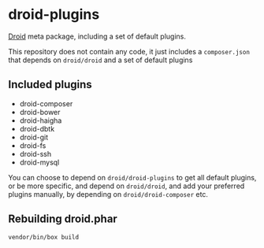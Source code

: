 droid-plugins
==============

[Droid](https://github.com/droid-php/droid) meta package, including a set of default plugins.

This repository does not contain any code, it just includes a `composer.json` that depends on `droid/droid` and a set of default plugins

## Included plugins

* droid-composer
* droid-bower
* droid-haigha
* droid-dbtk
* droid-git
* droid-fs
* droid-ssh
* droid-mysql

You can choose to depend on `droid/droid-plugins` to get all default plugins, or be more specific, and depend on `droid/droid`, and add your preferred plugins manually, by depending on `droid/droid-composer` etc.

## Rebuilding droid.phar

    vendor/bin/box build
